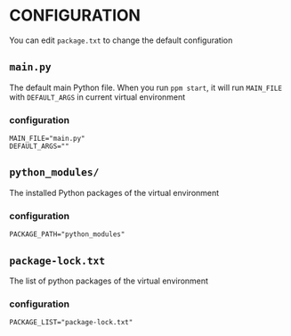 # CONFIGURATION

You can edit `package.txt` to change the default configuration 

## `main.py`

The default main Python file. When you run `ppm start`, it will run `MAIN_FILE` with `DEFAULT_ARGS` in current virtual environment

### configuration

```shell
MAIN_FILE="main.py"
DEFAULT_ARGS=""
```

## `python_modules/`

The installed Python packages of the virtual environment

### configuration

```shell
PACKAGE_PATH="python_modules"
```

## `package-lock.txt`

The list of python packages of the virtual environment

### configuration

```shell
PACKAGE_LIST="package-lock.txt"
```